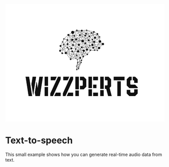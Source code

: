 ![Wizzpert Logo](wizzpert-plugins/assets/logo.png)

# Text-to-speech

This small example shows how you can generate real-time audio data from text.
